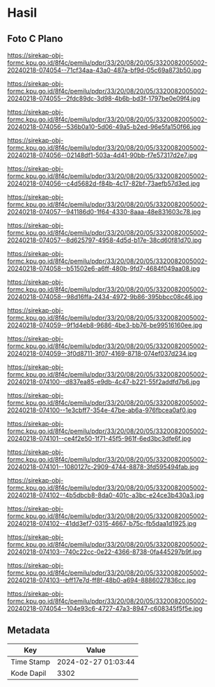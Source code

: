 # Hasil

## Foto C Plano

https://sirekap-obj-formc.kpu.go.id/8f4c/pemilu/pdpr/33/20/08/20/05/3320082005002-20240218-074054--71cf34aa-43a0-487a-bf9d-05c69a873b50.jpg

https://sirekap-obj-formc.kpu.go.id/8f4c/pemilu/pdpr/33/20/08/20/05/3320082005002-20240218-074055--2fdc89dc-3d98-4b6b-bd3f-1797be0e09f4.jpg

https://sirekap-obj-formc.kpu.go.id/8f4c/pemilu/pdpr/33/20/08/20/05/3320082005002-20240218-074056--536b0a10-5d06-49a5-b2ed-96e5fa150f66.jpg

https://sirekap-obj-formc.kpu.go.id/8f4c/pemilu/pdpr/33/20/08/20/05/3320082005002-20240218-074056--02148df1-503a-4d41-90bb-f7e57317d2e7.jpg

https://sirekap-obj-formc.kpu.go.id/8f4c/pemilu/pdpr/33/20/08/20/05/3320082005002-20240218-074056--c4d5682d-f84b-4c17-82bf-73aefb57d3ed.jpg

https://sirekap-obj-formc.kpu.go.id/8f4c/pemilu/pdpr/33/20/08/20/05/3320082005002-20240218-074057--941186d0-1f64-4330-8aaa-48e831603c78.jpg

https://sirekap-obj-formc.kpu.go.id/8f4c/pemilu/pdpr/33/20/08/20/05/3320082005002-20240218-074057--8d625797-4958-4d5d-b17e-38cd60f81d70.jpg

https://sirekap-obj-formc.kpu.go.id/8f4c/pemilu/pdpr/33/20/08/20/05/3320082005002-20240218-074058--b51502e6-a6ff-480b-9fd7-4684f049aa08.jpg

https://sirekap-obj-formc.kpu.go.id/8f4c/pemilu/pdpr/33/20/08/20/05/3320082005002-20240218-074058--98d16ffa-2434-4972-9b86-395bbcc08c46.jpg

https://sirekap-obj-formc.kpu.go.id/8f4c/pemilu/pdpr/33/20/08/20/05/3320082005002-20240218-074059--9f1d4eb8-9686-4be3-bb76-be99516160ee.jpg

https://sirekap-obj-formc.kpu.go.id/8f4c/pemilu/pdpr/33/20/08/20/05/3320082005002-20240218-074059--3f0d8711-3f07-4169-8718-074ef037d234.jpg

https://sirekap-obj-formc.kpu.go.id/8f4c/pemilu/pdpr/33/20/08/20/05/3320082005002-20240218-074100--d837ea85-e9db-4c47-b221-55f2addfd7b6.jpg

https://sirekap-obj-formc.kpu.go.id/8f4c/pemilu/pdpr/33/20/08/20/05/3320082005002-20240218-074100--1e3cbff7-354e-47be-ab6a-976fbcea0af0.jpg

https://sirekap-obj-formc.kpu.go.id/8f4c/pemilu/pdpr/33/20/08/20/05/3320082005002-20240218-074101--ce4f2e50-1f71-45f5-961f-6ed3bc3dfe6f.jpg

https://sirekap-obj-formc.kpu.go.id/8f4c/pemilu/pdpr/33/20/08/20/05/3320082005002-20240218-074101--1080127c-2909-4744-8878-3fd595494fab.jpg

https://sirekap-obj-formc.kpu.go.id/8f4c/pemilu/pdpr/33/20/08/20/05/3320082005002-20240218-074102--4b5dbcb8-8da0-401c-a3bc-e24ce3b430a3.jpg

https://sirekap-obj-formc.kpu.go.id/8f4c/pemilu/pdpr/33/20/08/20/05/3320082005002-20240218-074102--41dd3ef7-0315-4667-b75c-fb5daa1d1925.jpg

https://sirekap-obj-formc.kpu.go.id/8f4c/pemilu/pdpr/33/20/08/20/05/3320082005002-20240218-074103--740c22cc-0e22-4366-8738-0fa445297b9f.jpg

https://sirekap-obj-formc.kpu.go.id/8f4c/pemilu/pdpr/33/20/08/20/05/3320082005002-20240218-074103--bff17e7d-ff8f-48b0-a694-8886027836cc.jpg

https://sirekap-obj-formc.kpu.go.id/8f4c/pemilu/pdpr/33/20/08/20/05/3320082005002-20240218-074054--104e93c6-4727-47a3-8947-c608345f5f5e.jpg


## Metadata

| Key        | Value               |
| ---------- | ------------------- |
| Time Stamp | 2024-02-27 01:03:44 |
| Kode Dapil | 3302                |



